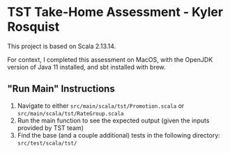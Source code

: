 # TST Take-Home Assessment -  Kyler Rosquist

This project is based on Scala 2.13.14.

For context, I completed this assessment on MacOS, with the OpenJDK version of Java 11 installed, and sbt installed with brew.

## "Run Main" Instructions

1. Navigate to either `src/main/scala/tst/Promotion.scala` or `src/main/scala/tst/RateGroup.scala`
2. Run the main function to see the expected output (given the inputs provided by TST team)
3. Find the base (and a couple additional) tests in the following directory: `src/test/scala/tst/`